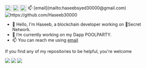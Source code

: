 <a href="https://discord.gg/8Q3BsnUujJ">
  <img align="left" alt="SecretNetwork's Discord" width="22px" src="https://raw.githubusercontent.com/peterthehan/peterthehan/master/assets/discord.svg" />
</a>
<a href="https://twitter.com/HaseebSaeed3000">
  <img align="left" alt="Haseeb Saeed | Twitter" width="22px" src="https://raw.githubusercontent.com/peterthehan/peterthehan/master/assets/twitter.svg" />
</a>
<a href="https://www.linkedin.com/in/haseebsaeed30000/">
  <img align="left" alt="Haseeb's LinkedIN" width="22px" src="https://raw.githubusercontent.com/peterthehan/peterthehan/master/assets/linkedin.svg" />
</a>
📫 [email](mailto:haseebsyed30000@gmail.com)



<img src="https://komarev.com/ghpvc/?username=Haseeb30000" alt="https://github.com/Haseeb30000" />
<br />

- 👋 Hello, I'm Haseeb, a blockchain developer working on 🤫Secret Network.
- 🌊 I’m currently working on my Dapp POOLPARTY.
- 📫 You can reach me using [email](mailto:haseebsyed30000@gmail.com)
<!-- 
![Anurag's GitHub stats](https://github-readme-stats.vercel.app/api?username=Haseeb30000&show_icons=true&theme=dark)

![Top Langs](https://github-readme-stats.vercel.app/api/top-langs/?username=Haseeb30000&theme=dark) -->

If you find any of my repositories to be helpful, you're welcome

  <img src ="https://github-readme-stats.vercel.app/api?username=Haseeb30000&show_icons=true&count_private=true&theme=merko&hide_border=true&bg_color=00000000&hide_rank=true">
  <img src ="https://github-readme-stats.vercel.app/api/top-langs/?username=Haseeb30000&layout=compact&hide_border=true&theme=merko&bg_color=00000000&langs_count=8">
  <img src ="https://github-readme-streak-stats.herokuapp.com/?user=Haseeb30000&theme=merko&hide_border=true&background=FFFFFF00">
  <br>
  <br>
</p>



